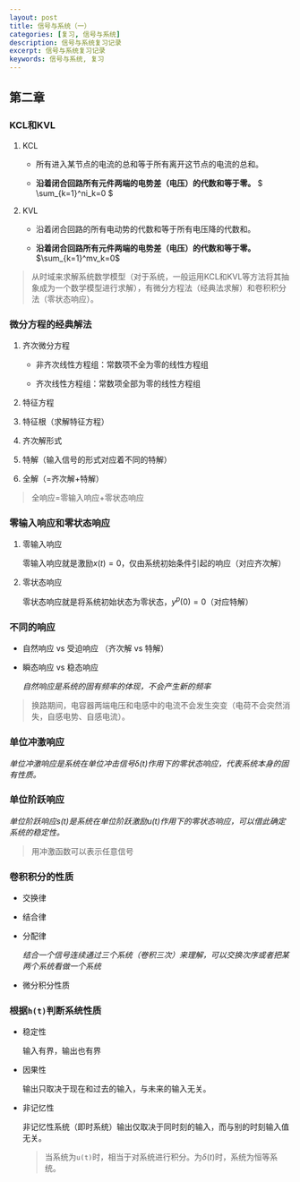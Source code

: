```yaml
---
layout: post
title: 信号与系统（一）
categories: [复习, 信号与系统]
description: 信号与系统复习记录
excerpt: 信号与系统复习记录
keywords: 信号与系统, 复习 
---
```


## 第二章

### KCL和KVL

1. KCL
   
   - 所有进入某节点的电流的总和等于所有离开这节点的电流的总和。
   
   - **沿着闭合回路所有元件两端的电势差（电压）的代数和等于零。** $ \sum_{k=1}^ni_k=0 $

2. KVL
   
   - 沿着闭合回路的所有电动势的代数和等于所有电压降的代数和。
   
   - **沿着闭合回路所有元件两端的电势差（电压）的代数和等于零。**$\sum_{k=1}^mv_k=0$

> 从时域来求解系统数学模型（对于系统，一般运用KCL和KVL等方法将其抽象成为一个数学模型进行求解），有微分方程法（经典法求解）和卷积积分法（零状态响应）。

### 微分方程的经典解法

1. 齐次微分方程
   
   - 非齐次线性方程组：常数项不全为零的线性方程组
   
   - 齐次线性方程组：常数项全部为零的线性方程组

2. 特征方程

3. 特征根（求解特征方程）

4. 齐次解形式

5. 特解（输入信号的形式对应着不同的特解）

6. 全解（=齐次解+特解）

> 全响应=零输入响应+零状态响应

### 零输入响应和零状态响应

1. 零输入响应
   
   零输入响应就是激励$x(t)=0$，仅由系统初始条件引起的响应（对应齐次解）

2. 零状态响应
   
     零状态响应就是将系统初始状态为零状态，$y^p(0)=0$（对应特解）  

### 不同的响应

- 自然响应 vs 受迫响应 （齐次解 vs 特解）

- 瞬态响应 vs 稳态响应  
  
  *自然响应是系统的固有频率的体现，不会产生新的频率*

> 换路期间，电容器两端电压和电感中的电流不会发生突变（电荷不会突然消失，自感电势、自感电流）。

### 单位冲激响应

*单位冲激响应是系统在单位冲击信号$\delta(t)$作用下的零状态响应，代表系统本身的固有性质。*

### 单位阶跃响应

*单位阶跃响应$s(t)$是系统在单位阶跃激励$u(t)$作用下的零状态响应，可以借此确定系统的稳定性。*

> 用冲激函数可以表示任意信号

### 卷积积分的性质

- 交换律

- 结合律

- 分配律
  
  *结合一个信号连续通过三个系统（卷积三次）来理解，可以交换次序或者把某两个系统看做一个系统*

- 微分积分性质

### 根据`h(t)`判断系统性质

- 稳定性
  
  输入有界，输出也有界

- 因果性
  
  输出只取决于现在和过去的输入，与未来的输入无关。

- 非记忆性
  
  非记忆性系统（即时系统）输出仅取决于同时刻的输入，而与别的时刻输入值无关。
  
  > 当系统为`u(t)`时，相当于对系统进行积分。为$\delta(t)$时，系统为恒等系统。
